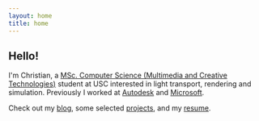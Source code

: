 ```yaml
---
layout: home
title: home
---
```

## Hello!
I'm Christian, a [MSc. Computer Science (Multimedia and Creative Technologies)](https://www.cs.usc.edu/academic-programs/masters/multimedia-creative-technologies/) student at USC interested in light transport, rendering and simulation. Previously I worked at [Autodesk](/blog/2022/09/02/summer-standards.html) and [Microsoft](https://microsoft.github.io/code-with-engineering-playbook/CSE/).

Check out my [blog](/blog), some selected [projects](/projects), and my [resume](/about).